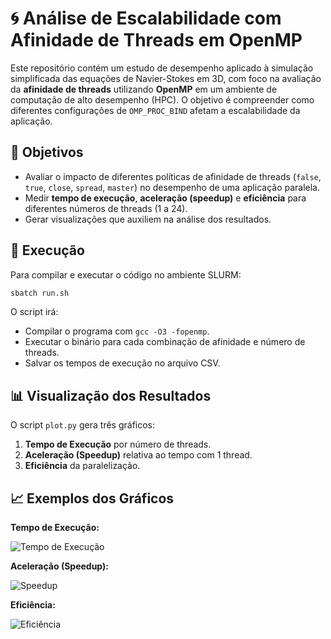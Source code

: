 # 🌀 Análise de Escalabilidade com Afinidade de Threads em OpenMP

Este repositório contém um estudo de desempenho aplicado à simulação simplificada das equações de Navier-Stokes em 3D, com foco na avaliação da **afinidade de threads** utilizando **OpenMP** em um ambiente de computação de alto desempenho (HPC). O objetivo é compreender como diferentes configurações de `OMP_PROC_BIND` afetam a escalabilidade da aplicação.

## 📌 Objetivos

- Avaliar o impacto de diferentes políticas de afinidade de threads (`false`, `true`, `close`, `spread`, `master`) no desempenho de uma aplicação paralela.
- Medir **tempo de execução**, **aceleração (speedup)** e **eficiência** para diferentes números de threads (1 a 24).
- Gerar visualizações que auxiliem na análise dos resultados.

## 🚀 Execução

Para compilar e executar o código no ambiente SLURM:

```bash
sbatch run.sh
````

O script irá:

* Compilar o programa com `gcc -O3 -fopenmp`.
* Executar o binário para cada combinação de afinidade e número de threads.
* Salvar os tempos de execução no arquivo CSV.

## 📊 Visualização dos Resultados

O script `plot.py` gera três gráficos:

1. **Tempo de Execução** por número de threads.
2. **Aceleração (Speedup)** relativa ao tempo com 1 thread.
3. **Eficiência** da paralelização.

## 📈 Exemplos dos Gráficos

**Tempo de Execução:**

![Tempo de Execução](./tempo-de-execucao-por-numero-de-threads-e-afinidade.png)

**Aceleração (Speedup):**

![Speedup](./aceleracao-speedup-por-numero-de-threads-e-afinidade.png)

**Eficiência:**

![Eficiência](./eficiencia-por-numero-de-threads-e-afinidade.png)